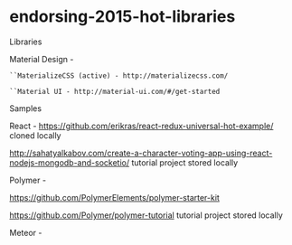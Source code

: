 # endorsing-2015-hot-libraries


Libraries

  Material Design - 
  
    ``MaterializeCSS (active) - http://materializecss.com/
    
    ``Material UI - http://material-ui.com/#/get-started
  
    
  
Samples

React -
  https://github.com/erikras/react-redux-universal-hot-example/
  cloned locally
  
  http://sahatyalkabov.com/create-a-character-voting-app-using-react-nodejs-mongodb-and-socketio/
  tutorial project stored locally
  
Polymer -
  
  https://github.com/PolymerElements/polymer-starter-kit
  
  https://github.com/Polymer/polymer-tutorial
  tutorial project stored locally
  
Meteor -

  
